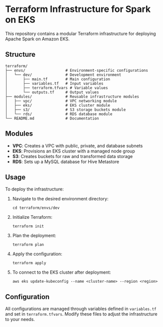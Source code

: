 # Terraform Infrastructure for Spark on EKS

This repository contains a modular Terraform infrastructure for deploying Apache Spark on Amazon EKS.

## Structure

```
terraform/
├── envs/                  # Environment-specific configurations
│   └── dev/               # Development environment
│       ├── main.tf        # Main configuration
│       ├── variables.tf   # Input variables
│       ├── terraform.tfvars # Variable values
│       └── outputs.tf     # Output values
├── modules/               # Reusable infrastructure modules
│   ├── vpc/               # VPC networking module
│   ├── eks/               # EKS cluster module
│   ├── s3/                # S3 storage buckets module
│   └── rds/               # RDS database module
└── README.md              # Documentation
```

## Modules

- **VPC**: Creates a VPC with public, private, and database subnets
- **EKS**: Provisions an EKS cluster with a managed node group
- **S3**: Creates buckets for raw and transformed data storage
- **RDS**: Sets up a MySQL database for Hive Metastore

## Usage

To deploy the infrastructure:

1. Navigate to the desired environment directory:
   ```
   cd terraform/envs/dev
   ```

2. Initialize Terraform:
   ```
   terraform init
   ```

3. Plan the deployment:
   ```
   terraform plan
   ```

4. Apply the configuration:
   ```
   terraform apply
   ```

5. To connect to the EKS cluster after deployment:
   ```
   aws eks update-kubeconfig --name <cluster-name> --region <region>
   ```

## Configuration

All configurations are managed through variables defined in `variables.tf` and set in `terraform.tfvars`. Modify these files to adjust the infrastructure to your needs.